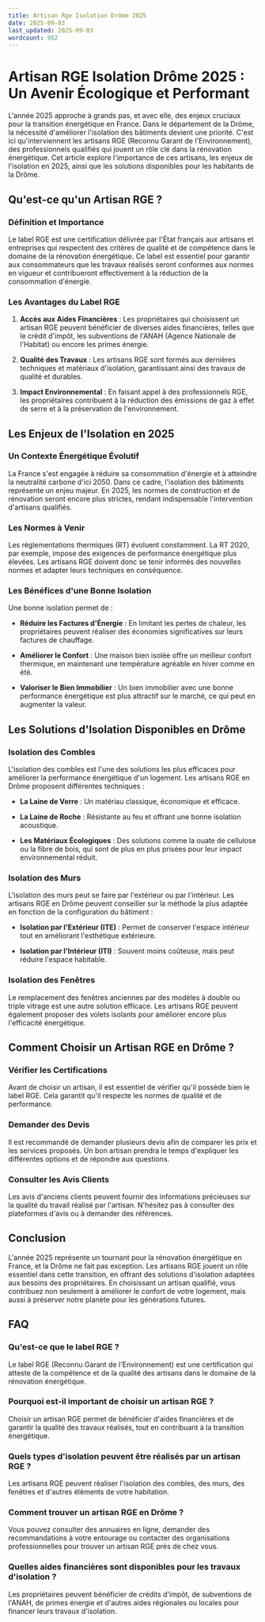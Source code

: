 ```yaml
---
title: Artisan Rge Isolation Drôme 2025
date: 2025-09-03
last_updated: 2025-09-03
wordcount: 952
---
```


# Artisan RGE Isolation Drôme 2025 : Un Avenir Écologique et Performant

L'année 2025 approche à grands pas, et avec elle, des enjeux cruciaux pour la transition énergétique en France. Dans le département de la Drôme, la nécessité d'améliorer l'isolation des bâtiments devient une priorité. C'est ici qu'interviennent les artisans RGE (Reconnu Garant de l'Environnement), des professionnels qualifiés qui jouent un rôle clé dans la rénovation énergétique. Cet article explore l'importance de ces artisans, les enjeux de l'isolation en 2025, ainsi que les solutions disponibles pour les habitants de la Drôme.

## Qu'est-ce qu'un Artisan RGE ?

### Définition et Importance

Le label RGE est une certification délivrée par l'État français aux artisans et entreprises qui respectent des critères de qualité et de compétence dans le domaine de la rénovation énergétique. Ce label est essentiel pour garantir aux consommateurs que les travaux réalisés seront conformes aux normes en vigueur et contribueront effectivement à la réduction de la consommation d'énergie.

### Les Avantages du Label RGE

1. **Accès aux Aides Financières** : Les propriétaires qui choisissent un artisan RGE peuvent bénéficier de diverses aides financières, telles que le crédit d'impôt, les subventions de l'ANAH (Agence Nationale de l'Habitat) ou encore les primes énergie.
   
2. **Qualité des Travaux** : Les artisans RGE sont formés aux dernières techniques et matériaux d'isolation, garantissant ainsi des travaux de qualité et durables.

3. **Impact Environnemental** : En faisant appel à des professionnels RGE, les propriétaires contribuent à la réduction des émissions de gaz à effet de serre et à la préservation de l'environnement.

## Les Enjeux de l'Isolation en 2025

### Un Contexte Énergétique Évolutif

La France s'est engagée à réduire sa consommation d'énergie et à atteindre la neutralité carbone d'ici 2050. Dans ce cadre, l'isolation des bâtiments représente un enjeu majeur. En 2025, les normes de construction et de rénovation seront encore plus strictes, rendant indispensable l'intervention d'artisans qualifiés.

### Les Normes à Venir

Les réglementations thermiques (RT) évoluent constamment. La RT 2020, par exemple, impose des exigences de performance énergétique plus élevées. Les artisans RGE doivent donc se tenir informés des nouvelles normes et adapter leurs techniques en conséquence.

### Les Bénéfices d'une Bonne Isolation

Une bonne isolation permet de :

- **Réduire les Factures d'Énergie** : En limitant les pertes de chaleur, les propriétaires peuvent réaliser des économies significatives sur leurs factures de chauffage.
  
- **Améliorer le Confort** : Une maison bien isolée offre un meilleur confort thermique, en maintenant une température agréable en hiver comme en été.

- **Valoriser le Bien Immobilier** : Un bien immobilier avec une bonne performance énergétique est plus attractif sur le marché, ce qui peut en augmenter la valeur.

## Les Solutions d'Isolation Disponibles en Drôme

### Isolation des Combles

L'isolation des combles est l'une des solutions les plus efficaces pour améliorer la performance énergétique d'un logement. Les artisans RGE en Drôme proposent différentes techniques :

- **La Laine de Verre** : Un matériau classique, économique et efficace.
  
- **La Laine de Roche** : Résistante au feu et offrant une bonne isolation acoustique.

- **Les Matériaux Écologiques** : Des solutions comme la ouate de cellulose ou la fibre de bois, qui sont de plus en plus prisées pour leur impact environnemental réduit.

### Isolation des Murs

L'isolation des murs peut se faire par l'extérieur ou par l'intérieur. Les artisans RGE en Drôme peuvent conseiller sur la méthode la plus adaptée en fonction de la configuration du bâtiment :

- **Isolation par l'Extérieur (ITE)** : Permet de conserver l'espace intérieur tout en améliorant l'esthétique extérieure.

- **Isolation par l'Intérieur (ITI)** : Souvent moins coûteuse, mais peut réduire l'espace habitable.

### Isolation des Fenêtres

Le remplacement des fenêtres anciennes par des modèles à double ou triple vitrage est une autre solution efficace. Les artisans RGE peuvent également proposer des volets isolants pour améliorer encore plus l'efficacité énergétique.

## Comment Choisir un Artisan RGE en Drôme ?

### Vérifier les Certifications

Avant de choisir un artisan, il est essentiel de vérifier qu'il possède bien le label RGE. Cela garantit qu'il respecte les normes de qualité et de performance.

### Demander des Devis

Il est recommandé de demander plusieurs devis afin de comparer les prix et les services proposés. Un bon artisan prendra le temps d'expliquer les différentes options et de répondre aux questions.

### Consulter les Avis Clients

Les avis d'anciens clients peuvent fournir des informations précieuses sur la qualité du travail réalisé par l'artisan. N'hésitez pas à consulter des plateformes d'avis ou à demander des références.

## Conclusion

L'année 2025 représente un tournant pour la rénovation énergétique en France, et la Drôme ne fait pas exception. Les artisans RGE jouent un rôle essentiel dans cette transition, en offrant des solutions d'isolation adaptées aux besoins des propriétaires. En choisissant un artisan qualifié, vous contribuez non seulement à améliorer le confort de votre logement, mais aussi à préserver notre planète pour les générations futures.

## FAQ

### Qu'est-ce que le label RGE ?

Le label RGE (Reconnu Garant de l'Environnement) est une certification qui atteste de la compétence et de la qualité des artisans dans le domaine de la rénovation énergétique.

### Pourquoi est-il important de choisir un artisan RGE ?

Choisir un artisan RGE permet de bénéficier d'aides financières et de garantir la qualité des travaux réalisés, tout en contribuant à la transition énergétique.

### Quels types d'isolation peuvent être réalisés par un artisan RGE ?

Les artisans RGE peuvent réaliser l'isolation des combles, des murs, des fenêtres et d'autres éléments de votre habitation.

### Comment trouver un artisan RGE en Drôme ?

Vous pouvez consulter des annuaires en ligne, demander des recommandations à votre entourage ou contacter des organisations professionnelles pour trouver un artisan RGE près de chez vous.

### Quelles aides financières sont disponibles pour les travaux d'isolation ?

Les propriétaires peuvent bénéficier de crédits d'impôt, de subventions de l'ANAH, de primes énergie et d'autres aides régionales ou locales pour financer leurs travaux d'isolation.